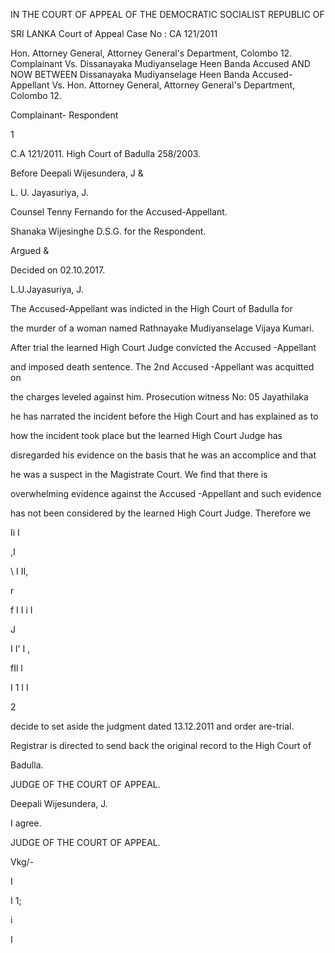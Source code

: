 IN THE COURT OF APPEAL OF THE DEMOCRATIC SOCIALIST REPUBLIC OF

SRI LANKA Court of Appeal Case No : CA 121/2011

Hon. Attorney General, Attorney General's Department, Colombo 12. Complainant Vs. Dissanayaka Mudiyanselage Heen Banda Accused AND NOW BETWEEN Dissanayaka Mudiyanselage Heen Banda Accused-Appellant Vs. Hon. Attorney General, Attorney General's Department, Colombo 12.

Complainant- Respondent

1

C.A 121/2011. High Court of Badulla 258/2003.

Before Deepali Wijesundera, J &

L. U. Jayasuriya, J.

Counsel Tenny Fernando for the Accused-Appellant.

Shanaka Wijesinghe D.S.G. for the Respondent.

Argued &

Decided on 02.10.2017.

L.U.Jayasuriya, J.

The Accused-Appellant was indicted in the High Court of Badulla for

the murder of a woman named Rathnayake Mudiyanselage Vijaya Kumari.

After trial the learned High Court Judge convicted the Accused -Appellant

and imposed death sentence. The 2nd Accused -Appellant was acquitted on

the charges leveled against him. Prosecution witness No: 05 Jayathilaka

he has narrated the incident before the High Court and has explained as to

how the incident took place but the learned High Court Judge has

disregarded his evidence on the basis that he was an accomplice and that

he was a suspect in the Magistrate Court. We find that there is

overwhelming evidence against the Accused -Appellant and such evidence

has not been considered by the learned High Court Judge. Therefore we

Ii I

,I

\ I II,

r

f I I i I

J

I I' I ,

fIl l

I 1 I I

2

decide to set aside the judgment dated 13.12.2011 and order are-trial.

Registrar is directed to send back the original record to the High Court of

Badulla.

JUDGE OF THE COURT OF APPEAL.

Deepali Wijesundera, J.

I agree.

JUDGE OF THE COURT OF APPEAL.

Vkg/-

I

I 1;

i

I